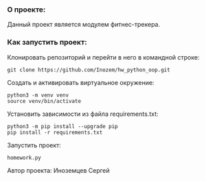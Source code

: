 ### О проекте:

Данный проект является модулем фитнес-трекера.


### Как запустить проект:

Клонировать репозиторий и перейти в него в командной строке:

```
git clone https://github.com/Inozem/hw_python_oop.git
```

Cоздать и активировать виртуальное окружение:

```
python3 -m venv venv
source venv/bin/activate
```

Установить зависимости из файла requirements.txt:

```
python3 -m pip install --upgrade pip
pip install -r requirements.txt
```

Запустить проект:

```
homework.py
```

Автор проекта: Иноземцев Сергей
